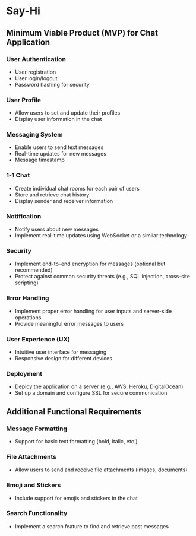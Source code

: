 # Say-Hi

## Minimum Viable Product (MVP) for Chat Application

### User Authentication
- User registration
- User login/logout
- Password hashing for security

### User Profile
- Allow users to set and update their profiles
- Display user information in the chat

### Messaging System
- Enable users to send text messages
- Real-time updates for new messages
- Message timestamp

### 1-1 Chat
- Create individual chat rooms for each pair of users
- Store and retrieve chat history
- Display sender and receiver information

### Notification
- Notify users about new messages
- Implement real-time updates using WebSocket or a similar technology

### Security
- Implement end-to-end encryption for messages (optional but recommended)
- Protect against common security threats (e.g., SQL injection, cross-site scripting)

### Error Handling
- Implement proper error handling for user inputs and server-side operations
- Provide meaningful error messages to users

### User Experience (UX)
- Intuitive user interface for messaging
- Responsive design for different devices

### Deployment
- Deploy the application on a server (e.g., AWS, Heroku, DigitalOcean)
- Set up a domain and configure SSL for secure communication

## Additional Functional Requirements

### Message Formatting
- Support for basic text formatting (bold, italic, etc.)

### File Attachments
- Allow users to send and receive file attachments (images, documents)

### Emoji and Stickers
- Include support for emojis and stickers in the chat

### Search Functionality
- Implement a search feature to find and retrieve past messages
